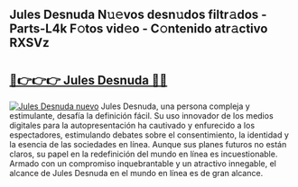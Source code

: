 ## Jules Desnuda N𝚞𝚎vos desn𝚞dos filtr𝚊dos - Parts-L4k F𝚘tos vid𝚎o - C𝚘ntenido atr𝚊ctivo RXSVz

# <h2><a href="http://mb7ytc.tromn.icu/?c=Jules+Desnuda">🔗👉👉👉 Jules Desnuda 🔗🔗</a></h2>

[![Jules Desnuda nuevo](https://i.imgur.com/pEAQMta.gif)](http://mb7ytc.tromn.icu/?c=Jules+Desnuda)
Jules Desnuda, una persona compleja y estimulante, desafía la definición fácil. Su uso innovador de los medios digitales para la autopresentación ha cautivado y enfurecido a los espectadores, estimulando debates sobre el consentimiento, la identidad y la esencia de las sociedades en línea. Aunque sus planes futuros no están claros, su papel en la redefinición del mundo en línea es incuestionable. Armado con un compromiso inquebrantable y un atractivo innegable, el alcance de Jules Desnuda en el mundo en línea es de gran alcance.
